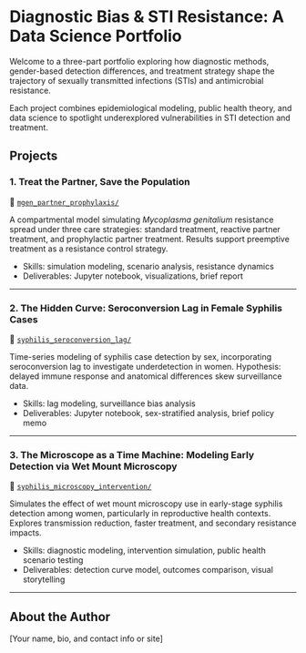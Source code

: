 # Diagnostic Bias & STI Resistance: A Data Science Portfolio

Welcome to a three-part portfolio exploring how diagnostic methods, gender-based detection differences, and treatment strategy shape the trajectory of sexually transmitted infections (STIs) and antimicrobial resistance.

Each project combines epidemiological modeling, public health theory, and data science to spotlight underexplored vulnerabilities in STI detection and treatment.

## Projects

### 1. Treat the Partner, Save the Population
📂 [`mgen_partner_prophylaxis/`](./mgen_partner_prophylaxis)

A compartmental model simulating *Mycoplasma genitalium* resistance spread under three care strategies: standard treatment, reactive partner treatment, and prophylactic partner treatment. Results support preemptive treatment as a resistance control strategy.

- Skills: simulation modeling, scenario analysis, resistance dynamics
- Deliverables: Jupyter notebook, visualizations, brief report

---

### 2. The Hidden Curve: Seroconversion Lag in Female Syphilis Cases
📂 [`syphilis_seroconversion_lag/`](./syphilis_seroconversion_lag)

Time-series modeling of syphilis case detection by sex, incorporating seroconversion lag to investigate underdetection in women. Hypothesis: delayed immune response and anatomical differences skew surveillance data.

- Skills: lag modeling, surveillance bias analysis
- Deliverables: Jupyter notebook, sex-stratified analysis, brief policy memo

---

### 3. The Microscope as a Time Machine: Modeling Early Detection via Wet Mount Microscopy
📂 [`syphilis_microscopy_intervention/`](./syphilis_microscopy_intervention)

Simulates the effect of wet mount microscopy use in early-stage syphilis detection among women, particularly in reproductive health contexts. Explores transmission reduction, faster treatment, and secondary resistance impacts.

- Skills: diagnostic modeling, intervention simulation, public health scenario testing
- Deliverables: detection curve model, outcomes comparison, visual storytelling

---

## About the Author

[Your name, bio, and contact info or site]
